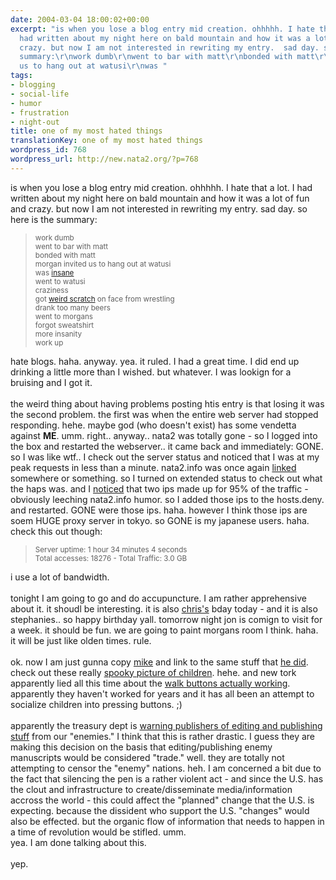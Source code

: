 ```yaml
---
date: 2004-03-04 18:00:02+00:00
excerpt: "is when you lose a blog entry mid creation. ohhhhh. I hate that a lot. I
  had written about my night here on bald mountain and how it was a lot of fun and
  crazy. but now I am not interested in rewriting my entry.  sad day. so here is the
  summary:\r\nwork dumb\r\nwent to bar with matt\r\nbonded with matt\r\nmorgan invited
  us to hang out at watusi\r\nwas "
tags:
- blogging
- social-life
- humor
- frustration
- night-out
title: one of my most hated things
translationKey: one of my most hated things
wordpress_id: 768
wordpress_url: http://new.nata2.org/?p=768
---
```


is when you lose a blog entry mid creation. ohhhhh. I hate that a lot. I had written about my night here on bald mountain and how it was a lot of fun and crazy. but now I am not interested in rewriting my entry.  sad day. so here is the summary:<blockquote><small>
work dumb<br/>
went to bar with matt<br/>
bonded with matt<br/>
morgan invited us to hang out at watusi<br/>
was <a href="http://www.nata2.info/?path=pictures%2Fmisc%2Fphone_camera%2Fphotolog&amp;img=1078377967-t610(3).jpg">insane</a><br/>
went to watusi<br/>
craziness<br/>
got <a href="http://www.nata2.info/?path=pictures%2Fmisc%2Fphone_camera%2Fphotolog&amp;img=1078422934-t610(4).jpg">weird scratch</a> on face from wrestling<br/>
drank too many beers<br/>
went to morgans<br/>
forgot sweatshirt<br/>
more insanity<br/>
work up<br/>
</small></blockquote>
hate blogs. haha. anyway. yea. it ruled. I had a great time. I did end up drinking a little more than I wished. but whatever. I was lookign for a bruising and I got it. <br/><br/> the weird thing about having problems posting htis entry is that losing it was the second problem. the first was when the entire web server had stopped responding. hehe. maybe god (who doesn't exist) has some vendetta against <b>ME</b>. umm. right..  anyway.. nata2 was totally gone - so I logged into the box and restarted the webserver.. it came back and immediately: GONE. so I was like wtf.. I check out the server status and noticed that I was at my peak requests in less than a minute. nata2.info was once again <a href="http://www.lies.com/blog/archives/001328.html">linked</a> somewhere or something. so I turned on extended status to check out what the haps was. and I <a href="http://dopeman.org/serverstatus.html">noticed</a> that two ips made up for 95% of the traffic - obviously leeching nata2.info humor. so I added those ips to the hosts.deny. and restarted. GONE were those ips. haha. however I think those ips are soem HUGE proxy server in tokyo. so GONE is my japanese users. haha. check this out though:<blockquote><small>
Server uptime: 1 hour 34 minutes 4 seconds<br/>
Total accesses: 18276 - Total Traffic: 3.0 GB<br/>
</small></blockquote>
i use a lot of bandwidth.<br/><br/>tonight I am going to go and do accupuncture. I am rather apprehensive about it. it shoudl be interesting. it is also <a href="http://chris.fm">chris's</a> bday today - and it is also stephanies.. so happy birthday yall. tomorrow night jon is comign to visit for a week. it should be fun. we are going to paint morgans room I think. haha. it will be just like olden times. rule. <br/><br/>ok.  now I am just gunna copy <a href="http://www.proxientunit.com">mike</a> and link to the same stuff that <a href="http://www.proxientunit.com/archives/000141.html">he did</a>. check out these really <a href="http://www.yossimilogallery.com/lorettaLux/">spooky picture of children</a>. hehe. and new tork apparently lied all this time about the <a href="http://www.nytimes.com/2004/02/27/nyregion/27BUTT.html?ex=1393218000&en=58284f87fcbbe64d&ei=5007&partner=TECHDIRT">walk buttons actually working</a>. apparently they haven't worked for years and it has all been an attempt to socialize children into pressing buttons. ;) <br/><br/>apparently the treasury dept is <a href="http://www.nytimes.com/2004/02/28/national/28PUBL.html">warning publishers of editing and publishing stuff</a> from our "enemies." I think that this is rather drastic. I guess they are making this decision on the basis that editing/publishing enemy manuscripts would be considered "trade." well. they are totally not attempting to censor the "enemy" nations. heh. I am concerned a bit due to the fact that silencing the pen is a rather violent act - and since the U.S. has the clout and infrastructure to create/disseminate media/information accross the world - this could affect the "planned" change that the U.S. is expecting. because the dissident who support the U.S. "changes" would also be effected. but the organic flow of information that needs to happen in a time of revolution would be stifled. umm. <br/>yea. I am done talking about this. <br/><br/>yep.